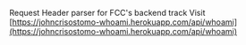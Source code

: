 Request Header parser for FCC's backend track
Visit [https://johncrisostomo-whoami.herokuapp.com/api/whoami](https://johncrisostomo-whoami.herokuapp.com/api/whoami)
